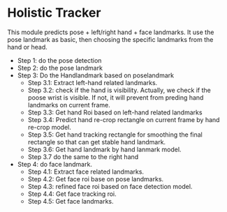 # Holistic Tracker

This module predicts pose + left/right hand + face landmarks.
It use the pose landmark as basic, then choosing the specific landmarks from the hand or head.

- Step 1: do the pose detection
- Step 2: do the pose landmark
- Step 3: Do the Handlandmark based on poselandmark
  - Step 3.1: Extract left-hand related landmarks.
  - Step 3.2: check if the hand is visibility. Actually,  we check if the poose wrist is visible. If not, it will prevent from preding hand landmarks on current frame.
  - Step 3.3: Get hand Roi based on left-hand related landmarks
  - Step 3.4: Predict hand re-crop rectangle on current frame by hand re-crop model.
  - Step 3.5: Get hand tracking rectangle for smoothing the final rectangle so that can get stable hand landmark.
  - Step 3.6: Get hand landmark by hand lanmark model.
  - Step 3.7 do the same to the right hand
- Step 4: do face landmark.
  - Step 4.1: Extract face related landmarks.
  - Step 4.2: Get face roi base on pose landmarks.
  - Step 4.3: refined face roi based on face detection model.
  - Step 4.4: Get face tracking roi.
  - Step 4.5: Get face landmarks.

